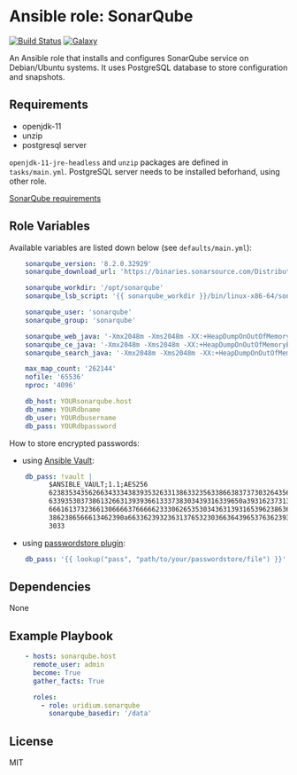 Ansible role: SonarQube
=========
[![Build Status](https://travis-ci.org/uridium/ansible-role-sonarqube.svg)](https://travis-ci.org/uridium/ansible-role-sonarqube)
[![Galaxy](https://img.shields.io/badge/galaxy-uridium.sonarqube-blue.svg)](https://galaxy.ansible.com/uridium/sonarqube)

An Ansible role that installs and configures SonarQube service on Debian/Ubuntu systems.
It uses PostgreSQL database to store configuration and snapshots.

Requirements
------------

* openjdk-11
* unzip
* postgresql server

`openjdk-11-jre-headless` and `unzip` packages are defined in `tasks/main.yml`.
PostgreSQL server needs to be installed beforhand, using other role.

[SonarQube requirements](https://docs.sonarqube.org/latest/requirements/requirements/)

Role Variables
--------------

Available variables are listed down below (see `defaults/main.yml`):

```yaml
    sonarqube_version: '8.2.0.32929'
    sonarqube_download_url: 'https://binaries.sonarsource.com/Distribution/sonarqube/sonarqube-{{ sonarqube_version }}.zip'

    sonarqube_workdir: '/opt/sonarqube'
    sonarqube_lsb_script: '{{ sonarqube_workdir }}/bin/linux-x86-64/sonar.sh'

    sonarqube_user: 'sonarqube'
    sonarqube_group: 'sonarqube'

    sonarqube_web_java: '-Xmx2048m -Xms2048m -XX:+HeapDumpOnOutOfMemoryError'
    sonarqube_ce_java: '-Xmx2048m -Xms2048m -XX:+HeapDumpOnOutOfMemoryError'
    sonarqube_search_java: '-Xmx2048m -Xms2048m -XX:+HeapDumpOnOutOfMemoryError'

    max_map_count: '262144'
    nofile: '65536'
    nproc: '4096'

    db_host: YOURsonarqube.host
    db_name: YOURdbname
    db_user: YOURdbusername
    db_pass: YOURdbpassword
```

How to store encrypted passwords:

* using [Ansible Vault](https://docs.ansible.com/ansible/latest/user_guide/vault.html):

```yaml
    db_pass: !vault |
          $ANSIBLE_VAULT;1.1;AES256
          62383534356266343334383935326331386332356338663837373032643562653537373238373830
          6339353037386132663139393661333738303439316339650a393162373132626330633464353234
          66616137323661306666376666623330626535303436313931653962386361353537323833343863
          3862386566613462390a663362393236313765323036636439653763623933303334333533653234
          3033
```

* using [passwordstore plugin](https://docs.ansible.com/ansible/latest/plugins/lookup/passwordstore.html):

```yaml
    db_pass: '{{ lookup("pass", "path/to/your/passwordstore/file") }}'
```

Dependencies
------------

None

Example Playbook
----------------

```yaml
    - hosts: sonarqube.host
      remote_user: admin
      become: True
      gather_facts: True

      roles:
        - role: uridium.sonarqube
          sonarqube_basedir: '/data'
```

License
-------

MIT
